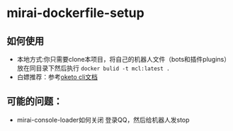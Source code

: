 # mirai-dockerfile-setup
## 如何使用
* 本地方式:你只需要clone本项目，将自己的机器人文件（bots和插件plugins）放在同目录下然后执行
```docker bulid -t mcl:latest .```
* 白嫖推荐：参考[oketo cli文档](https://www.okteto.com/docs/cloud/okteto-cli)
## 可能的问题：
- mirai-console-loader如何关闭
登录QQ，然后给机器人发stop
